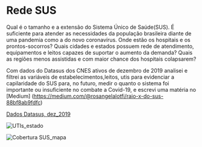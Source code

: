 # Rede SUS 

Qual é o tamanho e a extensão do Sistema Único de Saúde(SUS). É suficiente para atender as necessidades da população brasileira 
diante de uma pandemia como a do novo coronavírus. Onde estão os hospitais e os prontos-socorros? 
Quais cidades e estados possuem rede de atendimento, equipamentos e leitos capazes de suportar o aumento da demanda?
Quais as regiões menos assistidas e com maior chance dos hospitais colapsarem?

Com dados do Datasus dos CNES ativos de dezembro de 2019 analisei e filtrei as variáveis de estabelecimentos,leitos, utis para evidenciar a capilaridade do SUS para, no futuro, medir o quanto o sistema foi importante ou insuficiente no combate a Covid-19, e escrevi uma matéria no [Medium] (https://medium.com/@rosangelalotfi/raio-x-do-sus-88bf8ab9fdfc)

[Dados Datasus, dez_2019](https://drive.google.com/file/d/1IeSlUuHIjVoZu2tEh9UliYMt84bTmuDu/view?usp=sharing)



![UTIs_estado](https://user-images.githubusercontent.com/20996253/84607230-7d562300-ae82-11ea-8845-9dce05345ba7.png)



![Cobertura SUS_mapa](https://user-images.githubusercontent.com/20996253/84607256-a4145980-ae82-11ea-8aa8-99caa906f22b.png)
